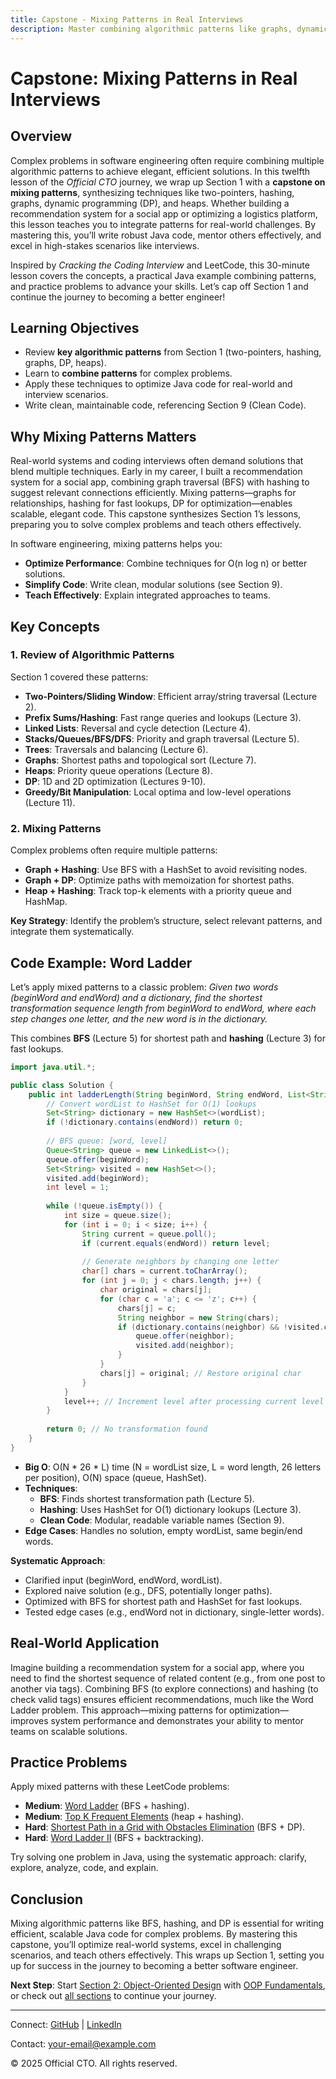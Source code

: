 ```yaml
---
title: Capstone - Mixing Patterns in Real Interviews
description: Master combining algorithmic patterns like graphs, dynamic programming, and heaps in Java to solve complex problems efficiently, with practical examples for better software engineering.
---
```


# Capstone: Mixing Patterns in Real Interviews

## Overview
Complex problems in software engineering often require combining multiple algorithmic patterns to achieve elegant, efficient solutions. In this twelfth lesson of the *Official CTO* journey, we wrap up Section 1 with a **capstone on mixing patterns**, synthesizing techniques like two-pointers, hashing, graphs, dynamic programming (DP), and heaps. Whether building a recommendation system for a social app or optimizing a logistics platform, this lesson teaches you to integrate patterns for real-world challenges. By mastering this, you’ll write robust Java code, mentor others effectively, and excel in high-stakes scenarios like interviews.

Inspired by *Cracking the Coding Interview* and LeetCode, this 30-minute lesson covers the concepts, a practical Java example combining patterns, and practice problems to advance your skills. Let’s cap off Section 1 and continue the journey to becoming a better engineer!

## Learning Objectives
- Review **key algorithmic patterns** from Section 1 (two-pointers, hashing, graphs, DP, heaps).
- Learn to **combine patterns** for complex problems.
- Apply these techniques to optimize Java code for real-world and interview scenarios.
- Write clean, maintainable code, referencing Section 9 (Clean Code).

## Why Mixing Patterns Matters
Real-world systems and coding interviews often demand solutions that blend multiple techniques. Early in my career, I built a recommendation system for a social app, combining graph traversal (BFS) with hashing to suggest relevant connections efficiently. Mixing patterns—graphs for relationships, hashing for fast lookups, DP for optimization—enables scalable, elegant code. This capstone synthesizes Section 1’s lessons, preparing you to solve complex problems and teach others effectively.

In software engineering, mixing patterns helps you:
- **Optimize Performance**: Combine techniques for O(n log n) or better solutions.
- **Simplify Code**: Write clean, modular solutions (see Section 9).
- **Teach Effectively**: Explain integrated approaches to teams.

## Key Concepts
### 1. Review of Algorithmic Patterns
Section 1 covered these patterns:
- **Two-Pointers/Sliding Window**: Efficient array/string traversal (Lecture 2).
- **Prefix Sums/Hashing**: Fast range queries and lookups (Lecture 3).
- **Linked Lists**: Reversal and cycle detection (Lecture 4).
- **Stacks/Queues/BFS/DFS**: Priority and graph traversal (Lecture 5).
- **Trees**: Traversals and balancing (Lecture 6).
- **Graphs**: Shortest paths and topological sort (Lecture 7).
- **Heaps**: Priority queue operations (Lecture 8).
- **DP**: 1D and 2D optimization (Lectures 9-10).
- **Greedy/Bit Manipulation**: Local optima and low-level operations (Lecture 11).

### 2. Mixing Patterns
Complex problems often require multiple patterns:
- **Graph + Hashing**: Use BFS with a HashSet to avoid revisiting nodes.
- **Graph + DP**: Optimize paths with memoization for shortest paths.
- **Heap + Hashing**: Track top-k elements with a priority queue and HashMap.

**Key Strategy**: Identify the problem’s structure, select relevant patterns, and integrate them systematically.

## Code Example: Word Ladder
Let’s apply mixed patterns to a classic problem: *Given two words (beginWord and endWord) and a dictionary, find the shortest transformation sequence length from beginWord to endWord, where each step changes one letter, and the new word is in the dictionary.*

This combines **BFS** (Lecture 5) for shortest path and **hashing** (Lecture 3) for fast lookups.

```java
import java.util.*;

public class Solution {
    public int ladderLength(String beginWord, String endWord, List<String> wordList) {
        // Convert wordList to HashSet for O(1) lookups
        Set<String> dictionary = new HashSet<>(wordList);
        if (!dictionary.contains(endWord)) return 0;
        
        // BFS queue: [word, level]
        Queue<String> queue = new LinkedList<>();
        queue.offer(beginWord);
        Set<String> visited = new HashSet<>();
        visited.add(beginWord);
        int level = 1;
        
        while (!queue.isEmpty()) {
            int size = queue.size();
            for (int i = 0; i < size; i++) {
                String current = queue.poll();
                if (current.equals(endWord)) return level;
                
                // Generate neighbors by changing one letter
                char[] chars = current.toCharArray();
                for (int j = 0; j < chars.length; j++) {
                    char original = chars[j];
                    for (char c = 'a'; c <= 'z'; c++) {
                        chars[j] = c;
                        String neighbor = new String(chars);
                        if (dictionary.contains(neighbor) && !visited.contains(neighbor)) {
                            queue.offer(neighbor);
                            visited.add(neighbor);
                        }
                    }
                    chars[j] = original; // Restore original char
                }
            }
            level++; // Increment level after processing current level
        }
        
        return 0; // No transformation found
    }
}
```
- **Big O**: O(N * 26 * L) time (N = wordList size, L = word length, 26 letters per position), O(N) space (queue, HashSet).
- **Techniques**:
  - **BFS**: Finds shortest transformation path (Lecture 5).
  - **Hashing**: Uses HashSet for O(1) dictionary lookups (Lecture 3).
  - **Clean Code**: Modular, readable variable names (Section 9).
- **Edge Cases**: Handles no solution, empty wordList, same begin/end words.

**Systematic Approach**:
- Clarified input (beginWord, endWord, wordList).
- Explored naive solution (e.g., DFS, potentially longer paths).
- Optimized with BFS for shortest path and HashSet for fast lookups.
- Tested edge cases (e.g., endWord not in dictionary, single-letter words).

## Real-World Application
Imagine building a recommendation system for a social app, where you need to find the shortest sequence of related content (e.g., from one post to another via tags). Combining BFS (to explore connections) and hashing (to check valid tags) ensures efficient recommendations, much like the Word Ladder problem. This approach—mixing patterns for optimization—improves system performance and demonstrates your ability to mentor teams on scalable solutions.

## Practice Problems
Apply mixed patterns with these LeetCode problems:
- **Medium**: [Word Ladder](https://leetcode.com/problems/word-ladder/) (BFS + hashing).
- **Medium**: [Top K Frequent Elements](https://leetcode.com/problems/top-k-frequent-elements/) (heap + hashing).
- **Hard**: [Shortest Path in a Grid with Obstacles Elimination](https://leetcode.com/problems/shortest-path-in-a-grid-with-obstacles-elimination/) (BFS + DP).
- **Hard**: [Word Ladder II](https://leetcode.com/problems/word-ladder-ii/) (BFS + backtracking).

Try solving one problem in Java, using the systematic approach: clarify, explore, analyze, code, and explain.

## Conclusion
Mixing algorithmic patterns like BFS, hashing, and DP is essential for writing efficient, scalable Java code for complex problems. By mastering this capstone, you’ll optimize real-world systems, excel in challenging scenarios, and teach others effectively. This wraps up Section 1, setting you up for success in the journey to becoming a better software engineer.

**Next Step**: Start [Section 2: Object-Oriented Design](/sections/ood) with [OOP Fundamentals](/sections/ood/oop-fundamentals), or check out [all sections](/sections/) to continue your journey.

---

<footer>
  <p>Connect: <a href="https://github.com/your-profile">GitHub</a> | <a href="https://linkedin.com/in/your-profile">LinkedIn</a></p>
  <p>Contact: <a href="mailto:your-email@example.com">your-email@example.com</a></p>
  <p>&copy; 2025 Official CTO. All rights reserved.</p>
</footer>